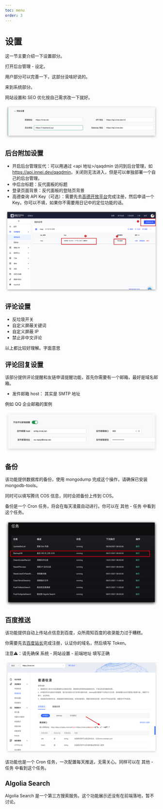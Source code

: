 ```yaml
---
toc: menu
order: 3
---
```


# 设置

这一节主要介绍一下设置部分。

打开后台管理 - 设定。

用户部分可以完善一下，这部分没啥好说的。

来到系统部分。

网站设置和 SEO 优化按自己需求改一下就好。

![imw5ro](https://raw.githubusercontent.com/mx-space/docs-images/master/images/imw5ro.png)

## 后台附加设置

- 开启后台管理反代：可以用通过 &lt;api 地址>/qaqdmin 访问到后台管理，如 <https://api.innei.dev/qaqdmin>，关闭则无法进入，但是可以单独部署一个自己的后台管理。
- 中后台标题：反代面板的标题
- 登录页面背景：反代面板的登陆页背景
- 高德查询 API Key（可选）：需要先去[高德开放平台](https://console.amap.com/dev/key/app)完成注册，然后申请一个 Key。你可以不填，如果你不需要用日记中的定位功能的话。

![G7De6D](https://raw.githubusercontent.com/mx-space/docs-images/master/images/G7De6D.png)

## 评论设置

- 反垃圾开关
- 自定义屏蔽关键词
- 自定义屏蔽 IP
- 禁止非中文评论

以上都比较好理解。字面意思

## 评论回复设置

该部分提供评论提醒和友链申请提醒功能，首先你需要有一个邮箱，最好是域名邮箱。

- 发件邮箱 host： 其实是 SMTP 地址

例如 QQ 企业邮箱的案例

![Xs8g1K](https://raw.githubusercontent.com/mx-space/docs-images/master/images/Xs8g1K.png)

## 备份

该功能提供数据库的备份，使用 mongodump 完成这个操作，请确保已安装 mongodb-tools。

同时可以填写腾讯 COS 信息，同时会把备份上传到 COS。

备份是一个 Cron 任务，将会在每天凌晨自动进行。你可以在 其他 - 任务 中看到这个任务。

![AfN20h](https://raw.githubusercontent.com/mx-space/docs-images/master/images/AfN20h.png)

## 百度推送

该功能提供自动上传站点信息到百度，众所周知百度的收录能力过于糟糕。

你需要先去[百度站长](https://ziyuan.baidu.com/linksubmit/index)完成注册，认证你的域名，然后填写 Token。

<Alert type="info">
注意⚠️：请先确保 系统 - 网站设置 - 前端地址 填写正确
</Alert>

![zEgXj5](https://raw.githubusercontent.com/mx-space/docs-images/master/images/zEgXj5.png)

该功能也是一个 Cron 任务，一次配置每天推送，无需关心。同样可以在 其他 - 任务 中看到这个任务。

## Algolia Search

Algolia Search 是一个第三方搜索服务。这个功能展示还没有在前端落地，暂不讨论。
